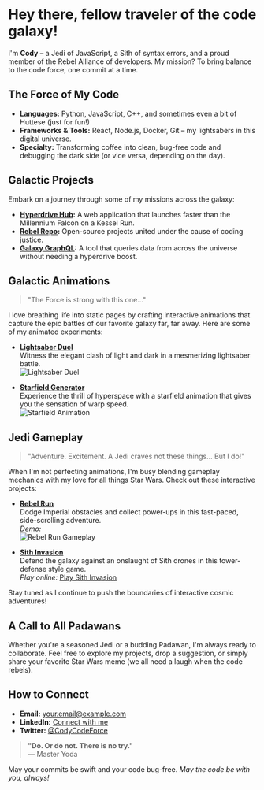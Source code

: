 # Hey there, fellow traveler of the code galaxy!

I'm **Cody** – a Jedi of JavaScript, a Sith of syntax errors, and a proud member of the Rebel Alliance of developers. My mission? To bring balance to the code force, one commit at a time.

## The Force of My Code

- **Languages:** Python, JavaScript, C++, and sometimes even a bit of Huttese (just for fun!)
- **Frameworks & Tools:** React, Node.js, Docker, Git – my lightsabers in this digital universe.
- **Specialty:** Transforming coffee into clean, bug-free code and debugging the dark side (or vice versa, depending on the day).

## Galactic Projects

Embark on a journey through some of my missions across the galaxy:

- **[Hyperdrive Hub](#):** A web application that launches faster than the Millennium Falcon on a Kessel Run.
- **[Rebel Repo](#):** Open-source projects united under the cause of coding justice.
- **[Galaxy GraphQL](#):** A tool that queries data from across the universe without needing a hyperdrive boost.

## Galactic Animations

> "The Force is strong with this one..."

I love breathing life into static pages by crafting interactive animations that capture the epic battles of our favorite galaxy far, far away. Here are some of my animated experiments:

- **[Lightsaber Duel](#)**  
  Witness the elegant clash of light and dark in a mesmerizing lightsaber battle.  
  ![Lightsaber Duel](https://via.placeholder.com/600x300?text=Lightsaber+Duel+Animation)

- **[Starfield Generator](#)**  
  Experience the thrill of hyperspace with a starfield animation that gives you the sensation of warp speed.  
  ![Starfield Animation](https://via.placeholder.com/600x300?text=Starfield+Animation)

## Jedi Gameplay

> "Adventure. Excitement. A Jedi craves not these things... But I do!"

When I'm not perfecting animations, I'm busy blending gameplay mechanics with my love for all things Star Wars. Check out these interactive projects:

- **[Rebel Run](#)**  
  Dodge Imperial obstacles and collect power-ups in this fast-paced, side-scrolling adventure.  
  *Demo:*  
  ![Rebel Run Gameplay](https://via.placeholder.com/600x300?text=Rebel+Run+Gameplay)

- **[Sith Invasion](#)**  
  Defend the galaxy against an onslaught of Sith drones in this tower-defense style game.  
  *Play online:* [Play Sith Invasion](#)

Stay tuned as I continue to push the boundaries of interactive cosmic adventures!

## A Call to All Padawans

Whether you're a seasoned Jedi or a budding Padawan, I'm always ready to collaborate. Feel free to explore my projects, drop a suggestion, or simply share your favorite Star Wars meme (we all need a laugh when the code rebels).

## How to Connect

- **Email:** [your.email@example.com](mailto:your.email@example.com)
- **LinkedIn:** [Connect with me](#)
- **Twitter:** [@CodyCodeForce](#)

> **"Do. Or do not. There is no try."**  
> — Master Yoda

May your commits be swift and your code bug-free. *May the code be with you, always!*
